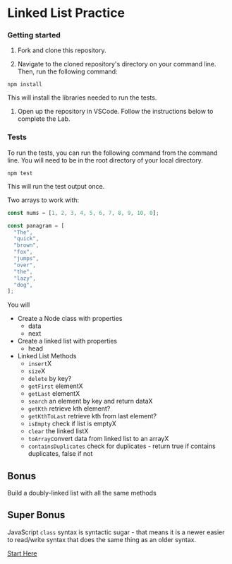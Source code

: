 # Linked List Practice

### Getting started

1. Fork and clone this repository.

1. Navigate to the cloned repository's directory on your command line. Then, run the following command:

```
npm install
```

This will install the libraries needed to run the tests.

1. Open up the repository in VSCode. Follow the instructions below to complete the Lab.

### Tests

To run the tests, you can run the following command from the command line. You will need to be in the root directory of your local directory.

```
npm test
```

This will run the test output once.

Two arrays to work with:

```js
const nums = [1, 2, 3, 4, 5, 6, 7, 8, 9, 10, 0];

const panagram = [
  "The",
  "quick",
  "brown",
  "fox",
  "jumps",
  "over",
  "the",
  "lazy",
  "dog",
];
```

You will

- Create a Node class with properties
  - data
  - next
- Create a linked list with properties
  - head
- Linked List Methods
  - `insert`X
  - `size`X
  - `delete` by key?
  - `getFirst` elementX
  - `getLast` elementX
  - `search` an element by key and return dataX
  - `getKth` retrieve kth element?
  - `getKthToLast` retrieve kth from last element?
  - `isEmpty` check if list is emptyX
  - `clear` the linked listX
  - `toArray`convert data from linked list to an arrayX
  - `containsDuplicates` check for duplicates - return true if contains duplicates, false if not

## Bonus

Build a doubly-linked list with all the same methods

## Super Bonus

JavaScript `class` syntax is syntactic sugar - that means it is a newer easier to read/write syntax that does the same thing as an older syntax.

[Start Here](https://github.com/joinpursuit/Pursuit-Core-Web/blob/master/data-structures-%26-algorithms/linked-lists/lesson-notes/README3.md)
